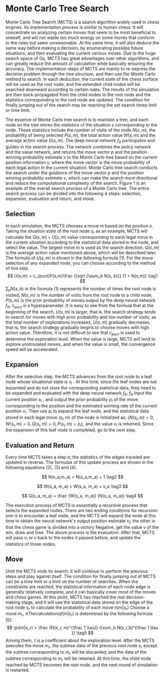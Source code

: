 # Monte Carlo Tree Search

Monte Carlo Tree Search (MCTS) is a search algorithm widely used in chess engines. Its implementation process is similar to human chess. It will concentrate on analyzing certain moves that seem to be most beneficial to oneself, and will not waste too much energy on some moves that conform to the rules but seem unreasonable. At the same time, it will also deduce the same way before making a decision, by enumerating possible future situations, and then evaluating the current various moves. Due to the huge search space of Go, MCTS has great advantages over other algorithms, and can greatly reduce the amount of calculation while basically ensuring the accuracy.  The implementation steps of MCTS are mainly to re-express the decision problem through the tree structure, and then use the Monte Carlo method to search. In each deduction, the current state of the chess surface will be used as the root node, and the extended child nodes will be searched downward according to certain rules. The results of the simulation are then back-propagated from the child nodes to the root node and the statistics corresponding to the root node are updated. The condition for finally jumping out of the search may be reaching the set search times limit or time limit.

The essence of Monte Carlo tree search is to maintain a tree, and each node on the tree stores the statistics of the situation $s$ corresponding to the node. These statistics include the number of visits of the node $N(s,m)$, the probability of being selected $P(s,m)$, the total action value $W(s,m)$  and the average action value $Q(s,m)$. The deep neural network $f_{\theta}$ participates and guides in the search process. The network combines the policy network and the value network, and returns the move vector $p$ and the position winning probability estimate $v$ to the Monte Carlo tree based on the current position information $s$, where the move vector is the move probability of each legal action in the current situation. Monte Carlo tree search conducts the search under the guidance of the move vector $p$ and the position winning probability estimate $v$, which can make the search more directional and reduce the computational complexity of the search.  Figure 1 is an example of the overall search process of a Monte Carlo tree. The entire search process can be divided into the following 4 steps: selection, expansion, evaluation and return, and move.

## Selection
In each simulation, the MCTS chooses a move $m$ based on the position $s$. Taking the situation state of the root node $s_r$ as an example, MCTS will calculate the $Q(s,m)+U(s,m)$ value corresponding to each legal move in the current situation according to the statistical data stored in the node, and select the value. The largest move $m$ is used as the search direction. $Q(s,m)$ is the average action value mentioned above, which will be described later. The formula of $U(s,m)$ is shown in the following formula $(1)$. For the move selection of any expanded node, you can choose according to the method of this step.
$$
U(s,m) = c_{puct}P(s,m)\frac {\sqrt {\sum_b N(s, b)}} {1 + N(s,m)} \tag1
$$
$\sum_b N(s, b)$ in the formula $(1)$ represents the number of times the root node is visited; $N(s,m)$ is the number of visits from the root node to a child node; $P( s,m)$ is the prior probability of moves output by the deep neural network $f_{\theta}$; $c_{puct}$ is a hyperparameter. It is easy to see from the formula that at the beginning of the search, $U(s,m)$ is larger, that is, the search strategy tends to search for moves with high prior probability and low number of visits; as the total number of explorations increases, $U(s,m)$ gradually decreases, that is, the search strategy gradually begins to choose moves with high action value. Therefore, it is not difficult to see that $c_{puct}$ is used to determine the exploration level. When the value is large, MCTS will tend to explore unsimulated moves, and when the value is small, the convergence speed will be accelerated.

## Expansion
After the selection step, the MCTS advances from the root node to a leaf node whose situational state is $s_l$ . At this time, since the leaf nodes are not expanded and do not store the corresponding statistical data, they need to be expanded and evaluated with the deep neural network $f_{\theta}$. $f_{\theta}$ Input the current position $s_l$ , and output the prior probability $p_l$ of the move corresponding to the position and the estimated winning rate of the current position $v_l$. Then use $p_l$ to expand the leaf node, and the statistical data stored in each legal move $(s_l, m)$ of the node is initialized as: $\{N(s_l, m)=0, W(s_l, m)=0, Q(s_l, m)=0, P(s_l, m)=p_l\}$, and the value $v_l$ is returned. Since the expansion of this leaf node is completed, go to the next step.

## Evaluation and Return
Every time MCTS takes a step $a$, the statistics of the edges traveled are updated in reverse. The formulas of this update process are shown in the following equations (2), (3) and (4).

$$
N(s_a,m_a) = N(s_a,m_a) + 1 \tag2
$$

$$
W(s_a, m_a) = W(s_a, m_a) + v_a \tag3
$$

$$
Q(s_a, m_a) = \frac {W(s_a, m_a)} {N(s_a, m_a)}  \tag4
$$

The execution process of MCTS is essentially a recursive process that selects the expanded nodes. There are two ending conditions for recursion: one is to encounter a leaf node, and the MCTS will expand the node at this time to obtain the neural network's output position estimate $v_l$; the other is that the chess game is divided into a victory Negative, get the value $v$ of the win, draw and lose. The above process is the evaluation. After that, MCTS will pass $v_l$ or $v$ back to the nodes it passed before, and update the statistics of those nodes.

## Move
Until the MCTS ends its search, it will continue to perform the previous steps and play against itself. The condition for finally jumping out of MCTS can be a time limit or a limit on the number of searches. When the constraints are reached, the statistical information of each node edge is generally relatively complete, and it can basically cover most of the moves and chess games. At this point, MCTS has reached the real decision-making stage, and it will use the statistical data stored on the edge of the root node $s_r$ to calculate the probability of each move $\pi(m|s_r)$ Choose a move $m_r$, $\pi The calculation of (m|s_r)$ is determined by the following formula (5):
$$
\pi(m|s_r) = \frac {N(s_r, m)^{\frac 1 \tau}} {\sum_b N(s_r,b)^{\frac 1 \tau }} \tag5
$$
 Among them, $\tau$ is a coefficient about the exploration level. After the MCTS executes the move $m_r$, the subtree data of the previous root node $s_r$ except the subtree corresponding to $m_r$ will be discarded, and the data of the subtree corresponding to $m_r$ will be retained. At this time, the child node reached by MCTS becomes the root node, and the next round of simulation is restarted.
 
